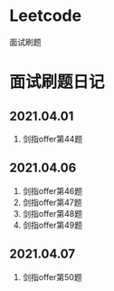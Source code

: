 # Leetcode
面试刷题



# 面试刷题日记

## 2021.04.01

1. 剑指offer第44题

## 2021.04.06

1. 剑指offer第46题
2. 剑指offer第47题
3. 剑指offer第48题
4. 剑指offer第49题

## 2021.04.07

1. 剑指offer第50题